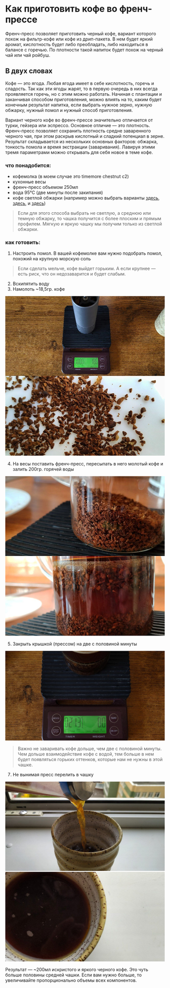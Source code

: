  # Как приготовить кофе во френч-прессе

Френч-пресс позволяет приготовить черный кофе, вариант которого похож на фильтр-кофе или кофе из дрип-пакета. В нем будет яркий аромат, кислотность будет либо преобладать, либо находиться в балансе с горечью. По плотности такой напиток будет похож на черный чай или чай ройбуш.

## В двух словах

Кофе — это ягода. Любая ягода имеет в себе кислотность, горечь и сладость. Так как эти ягоды жарят, то в первую очередь в них всегда проявляется горечь, но с этим можно работать. Начиная с плантации и заканчивая способом приготовления, можно влиять на то, каким будет конечным результат напитка, если выбрать нужное зерно, нужную обжарку, нужный помол и нужный способ приготовления.

Вариант черного кофе во френч-прессе значительно отличается от турки, гейзера или эспрессо. Основное отличие — это плотность. Френч-пресс позволяет сохранить плотность средне заваренного черного чая, при этом раскрыв кислотный и сладкий потенциал в зерне. Результат складывается из нескольких основных факторов: обжарка, тонкость помола и время экстракции (заваривания). Лавируя этими тремя параметрами можно открывать для себя новое в теме кофе.

### что понадобится:
  - кофемолка (в моем случае это timemore chestnut c2)
  - кухонные весы
  - френч-пресс объемом 250мл
  - вода 95℃ (две минуты после закипания)
  - кофе светлой обжарки (например можно выбрать варианты [здесь](https://theweldercatherine.ru/catalog/dlya_filtra/?PAGEN_1=3), [здесь](https://shop.tastycoffee.ru/coffee?methods=3a), и [здесь](https://sbmrne.ru/katalog/kofe/filtr/))
> Если для этого способа выбрать не светлую, а среднюю или темную обжарку, то чашка получится с более плоским и прямым профилем. Мягкую и яркую чашку мы получим только из светлой обжарки.

### как готовить:
1. Настроить помол. В вашей кофемолке вам нужно подобрать помол, похожий на крупную морскую соль
> Если сделать мельче, кофе выйдет горьким. А если крупнее — есть риск, что он недозаварится и будет слабым.
2. Вскипятить воду
3. Намолоть ~18,5гр. кофе

![sound](https://github.com/antoshind/coffee-with-ozon/blob/main/1.jpg)

4. На весы поставить френч-пресс, пересыпать в него молотый кофе и залить 200гр. горячей воды

![screanshot](https://github.com/antoshind/coffee-with-ozon/blob/main/2.jpg)

5. Закрыть крышкой (прессом) на две с половиной минуты

![screanshot](https://github.com/antoshind/coffee-with-ozon/blob/main/4.jpg)
> Важно не заваривать кофе дольше, чем две с половиной минуты. Чем дольше взаимодействие кофе с водой, тем больше в нем будет появляться горьких оттенков, которые нам не нужны в этой чашке.
7. Не вынимая пресс перелить в чашку

![screanshot](https://github.com/antoshind/coffee-with-ozon/blob/main/6.jpg)
![screanshot](https://github.com/antoshind/coffee-with-ozon/blob/main/7.jpg)

Результат — ~200мл искристого и яркого черного кофе. Это чуть больше половины средней чашки. Если вам нужно больше, то увеличивайте пропорционально объемы всех компонентов.
